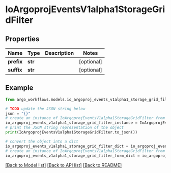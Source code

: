 # IoArgoprojEventsV1alpha1StorageGridFilter


## Properties

Name | Type | Description | Notes
------------ | ------------- | ------------- | -------------
**prefix** | **str** |  | [optional] 
**suffix** | **str** |  | [optional] 

## Example

```python
from argo_workflows.models.io_argoproj_events_v1alpha1_storage_grid_filter import IoArgoprojEventsV1alpha1StorageGridFilter

# TODO update the JSON string below
json = "{}"
# create an instance of IoArgoprojEventsV1alpha1StorageGridFilter from a JSON string
io_argoproj_events_v1alpha1_storage_grid_filter_instance = IoArgoprojEventsV1alpha1StorageGridFilter.from_json(json)
# print the JSON string representation of the object
print(IoArgoprojEventsV1alpha1StorageGridFilter.to_json())

# convert the object into a dict
io_argoproj_events_v1alpha1_storage_grid_filter_dict = io_argoproj_events_v1alpha1_storage_grid_filter_instance.to_dict()
# create an instance of IoArgoprojEventsV1alpha1StorageGridFilter from a dict
io_argoproj_events_v1alpha1_storage_grid_filter_form_dict = io_argoproj_events_v1alpha1_storage_grid_filter.from_dict(io_argoproj_events_v1alpha1_storage_grid_filter_dict)
```
[[Back to Model list]](../README.md#documentation-for-models) [[Back to API list]](../README.md#documentation-for-api-endpoints) [[Back to README]](../README.md)


